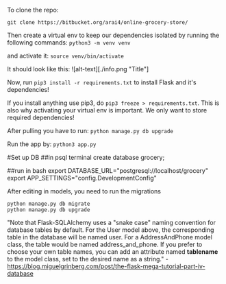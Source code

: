 To clone the repo:

```git clone https://bitbucket.org/arai4/online-grocery-store/ ```

Then create a virtual env to keep our dependencies isolated by running the following commands:
```python3 -m venv venv```

and activate it:
```source venv/bin/activate```

It should look like this:
![alt-text][./info.png "Title"]

Now, run ```pip3 install -r requirements.txt``` to install Flask and it's dependencies!

If you install anything use pip3, do ```pip3 freeze > requirements.txt```. This is also why activating your virtual env is important. We only want to store required dependencies!

After pulling you have to run:
```python manage.py db upgrade```

Run the app by:
```python3 app.py```

#Set up DB
##in psql terminal
create database grocery;

##run in bash
export DATABASE_URL="postgresql://localhost/grocery"
export APP_SETTINGS="config.DevelopmentConfig"

After editing in models, you need to run the migrations
``` 
python manage.py db migrate
python manage.py db upgrade
```

"Note that Flask-SQLAlchemy uses a "snake case" naming convention for database tables by default. For the User model above, the corresponding table in the database will be named user. For a AddressAndPhone model class, the table would be named address_and_phone. If you prefer to choose your own table names, you can add an attribute named __tablename__ to the model class, set to the desired name as a string." - https://blog.miguelgrinberg.com/post/the-flask-mega-tutorial-part-iv-database





